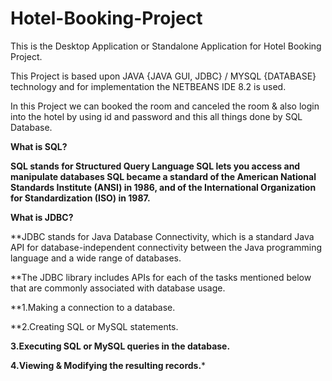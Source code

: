 # Hotel-Booking-Project
This is the Desktop Application or Standalone Application for Hotel Booking Project.

This Project is based upon JAVA {JAVA GUI, JDBC} / MYSQL {DATABASE} technology and for implementation the NETBEANS IDE 8.2 is used.

In this Project we can booked the room and canceled the room & also login into the hotel by using id and password and this all things done by SQL Database.

**What is SQL?**

**SQL stands for Structured Query Language
SQL lets you access and manipulate databases
SQL became a standard of the American National Standards Institute (ANSI) in 1986, and of the International Organization for Standardization (ISO) in 1987.**

**What is JDBC?**

**JDBC stands for Java Database Connectivity, which is a standard Java API for database-independent connectivity between the Java programming language and a wide range of databases.

**The JDBC library includes APIs for each of the tasks mentioned below that are commonly associated with database usage.

**1.Making a connection to a database.

**2.Creating SQL or MySQL statements.

**3.Executing SQL or MySQL queries in the database.**

**4.Viewing & Modifying the resulting records.***
